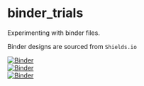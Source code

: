 # binder_trials
Experimenting with binder files.

Binder designs are sourced from ```Shields.io``` <br />

[![Binder](https://img.shields.io/badge/Array_exercise-binder-blue?style=plastic&logo=numpy)](https://mybinder.org/v2/gh/ramendra1990/binder_trials/main?labpath=routine_numpy.ipynb) <br />
[![Binder](https://img.shields.io/badge/readDEM-binder-blue?style=plastic&logo=jupyter&logoColor=orange&logoSize=auto&labelColor=grey&color=green)](https://mybinder.org/v2/gh/ramendra1990/binder_trials/main?labpath=readDEM.ipynb) <br />
[![Binder](https://mybinder.org/badge_logo.svg)](https://mybinder.org/v2/gh/ramendra1990/binder_trials/main?labpath=DEM_flowrouting.ipynb)

